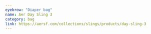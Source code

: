 ```yaml
---
eyebrow: "Diaper bag"
name: Aer Day Sling 3
category: bag
link: https://aersf.com/collections/slings/products/day-sling-3
---
```

